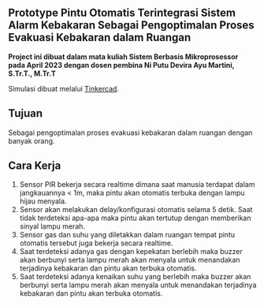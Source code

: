 ## Prototype Pintu Otomatis Terintegrasi Sistem Alarm Kebakaran Sebagai Pengoptimalan Proses Evakuasi Kebakaran dalam Ruangan

**Project ini dibuat dalam mata kuliah Sistem Berbasis Mikroprosessor pada April 2023 dengan dosen pembina Ni Putu Devira Ayu Martini, S.Tr.T., M.Tr.T**

Simulasi dibuat melalui [Tinkercad]([https://www.tinkercad.com/things/7c9t1h16UOG9](https://www.tinkercad.com/things/7c9t1h16UOG-automatic-door-systems-with-smoke-and-fire-alarm)).

## Tujuan
 Sebagai pengoptimalan proses evakuasi kebakaran dalam ruangan dengan banyak orang.
## Cara Kerja
 1. Sensor PIR bekerja secara realtime dimana saat manusia terdapat dalam jangkauannya < 1m, maka pintu akan otomatis terbuka dengan lampu hijau menyala.
 2. Sensor akan melakukan delay/konfigurasi otomatis selama 5 detik. Saat tidak terdeteksi apa-apa maka pintu akan tertutup dengan memberikan sinyal lampu merah.
 3. Sensor gas dan suhu yang diletakkan dalam ruangan tempat pintu otomatis tersebut juga bekerja secara realtime.
 4. Saat terdeteksi adanya gas dengan kepekatan berlebih maka buzzer akan berbunyi serta lampu merah akan menyala untuk menandakan terjadinya kebakaran dan pintu akan terbuka otomatis.
 5. Saat terdeteksi adanya kenaikan suhu yang berlebih maka buzzer akan berbunyi serta lampu merah akan menyala untuk menandakan terjadinya kebakaran dan pintu akan terbuka otomatis.
